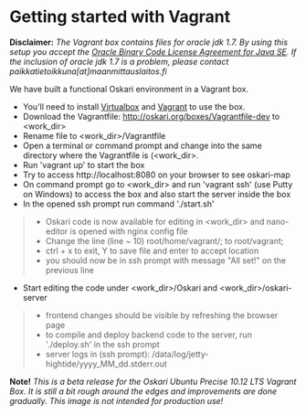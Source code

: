 # Getting started with Vagrant

**Disclaimer:**
*The Vagrant box contains files for oracle jdk 1.7.*
*By using this setup you accept the [Oracle Binary Code License Agreement for Java SE](http://www.oracle.com/technetwork/java/javase/terms/license/index.html).*
*If the inclusion of oracle jdk 1.7 is a problem, please contact paikkatietoikkuna[at]maanmittauslaitos.fi*

We have built a functional Oskari environment in a Vagrant box.

* You'll need to install [Virtualbox](https://www.virtualbox.org/wiki/Downloads) and [Vagrant](http://www.vagrantup.com/downloads.html) to use the box.
* Download the Vagrantfile: http://oskari.org/boxes/Vagrantfile-dev to <work_dir>
* Rename file to <work_dir>/Vagrantfile
* Open a terminal or command prompt and change into the same directory where the Vagrantfile is (<work_dir>.
* Run 'vagrant up' to start the box
* Try to access http://localhost:8080 on your browser to see oskari-map
* On command prompt go to <work_dir> and run 'vagrant ssh' (use Putty on Windows) to access the box and also start the server inside the box
* In the opened ssh prompt run command './start.sh'
> * Oskari code is now available for editing in <work_dir> and nano-editor is opened with nginx config file <br>
> * Change the line (line ~ 10) root/home/vagrant/; to root/vagrant; <br>
> * ctrl + x to exit, Y to save file and enter to accept location <br>
> * you should now be in ssh prompt with message "All set!" on the previous line <br>
* Start editing the code under <work_dir>/Oskari and <work_dir>/oskari-server
> * frontend changes should be visible by refreshing the browser page <br>
> * to compile and deploy backend code to the server, run './deploy.sh' in the ssh prompt <br>
> * server logs in (ssh prompt): /data/log/jetty-hightide/yyyy_MM_dd.stderr.out <br>


**Note!**
*This is a beta release for the Oskari Ubuntu Precise 10.12 LTS Vagrant Box. It is still a bit rough around the edges and improvements are done gradually. This image is not intended for production use!*